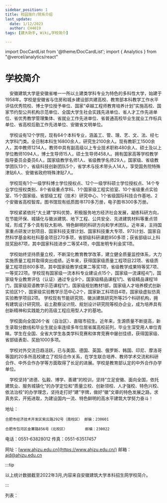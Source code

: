 ```yaml
---
sidebar_position: 1
title: 校园简介/院系介绍
last_update:
  date: 1/12/2023
  author: CH4019
tags: [建大助手, Wiki,学校简介]

---
```

import DocCardList from '@theme/DocCardList';
import { Analytics } from "@vercel/analytics/react"
<Analytics/>

# 学校简介

&emsp;安徽建筑大学是安徽省唯一一所以土建类学科专业为特色的多科性大学，始建于1958年。学校是安徽省与住房和城乡建设部共建高校、教育部本科教学工作水平评估优秀院校、博士学位授予单位、国家“卓越工程师教育培养计划”实施高校、国家节约型公共机构示范单位、全国大学生社会实践先进单位、省人才工作先进单位、省优秀教学管理集体、省就业工作先进单位、省普通高校毕业生就业工作标兵单位、省高校后勤工作先进单位、安徽省文明单位。

&emsp;学校设有12个学院，现有64个本科专业，涵盖工、管、理、艺、文、法、经七大学科门类。全日制本科生16800余人，研究生2100余人。现有教职工1500余人，其中教师1214人，教师中具有副高级以上专业技术职称480余人、硕士及以上学位教师1094人，博士生导师15人，硕士生导师458人。拥有国家高等学校教学指导委员会委员6人，国家级教学名师1人、省级教学名师29人，国家级、省级教学团队13个，省级科技创新团队5个，省学术与技术带头人14人，享受国务院特殊津贴6人、安徽省政府特殊津贴7人。

&emsp;学校现有1个一级学科博士学位授权点、12个一级学科硕士学位授权点、14个专业学位授权类别、8个省级重点学科、1个国家级工程实验室、10个省级重点实验室、15个国家级、省部级工程（技术）研究中心、1个省级国际科技合作基地、2个安徽省高校智库。图书馆现有纸质图书170多万册，电子图书300多万册。

&emsp;学校紧紧依托“大土建”学科优势，积极服务地方经济社会发展，凝练科研方向，在节能环保、城镇化与徽派建筑、地下工程、公共安全、先进建筑材料等重点领域，形成了多个具有较大影响、特色鲜明的科研方向和学术团队。近年来，主持国家重点研发计划项目、国家科技支撑计划、国家科技重大专项、973计划、国家自然科学基金和社科基金项目270多项，省部级科研课题950多项；获省部级以上科技奖励87项，其中国家科技进步二等奖4项，中国发明专利金奖1项。

&emsp;学校始终坚持质量立校，不断深化教育教学改革，建立健全质量监控体系，大力实施质量工程并取得突出成绩。近年来，获得国家级质量工程项目22项、省级质量工程项目800多项，其中国家级教学成果二等奖1项，省级教学成果特等奖7项、一等奖22项。学校现有国家级一流本科专业建设点15个，国家级一流课程4门，国家级专业教育评估（认证）通过专业9个，国家级精品课程1门、省级精品课程18门，国家级双语教学示范课程1门，国家级规划教材1部，国家级人才培养模式创新实验区1个，国家级实验教学示范中心2个，国家新工科项目4项，国家级虚拟仿真实验教学项目2项。
学校现有节能研究院、徽派建筑研究所等25个科研机构，拥有建筑设计研究院、岩土勘察设计院、规划设计研究院等校办企业，成为培养具有创新精神和实践能力的高级工程应用型人才的基地。

&emsp;学校面向全国26个省（自治区）、直辖市招生。近年来，生源质量不断提高，新生录取分数线和毕业生就业率连续多年位居省属高校前列，毕业生深受用人单位青睐。学生在全国、全省大学生各类学科竞赛和体育竞赛中屡创佳绩，获得国家级、省部级表彰、奖励1000多项。

&emsp;学校对外交流日趋活跃，已与美国、德国、英国、俄罗斯、韩国、印尼、摩洛哥等国的20多所高校建立了校际合作关系，在学生联合培养、教师学术交流和科研合作、中外合作办学等方面取得了长足的进展。学校是教育部认定的中外合作办学单位。

&emsp;学校坚持“进德、弘毅、博学、善建”的校训，坚持“立足安徽、面向全国，依托建筑业、服务城镇化”的办学定位和“质量立校、创新领校、人才强校、特色兴校、依法治校”的办学理念，坚持走打好“建”字牌，做好“徽”文章的特色发展之路，求真务实，开拓进取，为建设国内一流、特色鲜明的高水平建筑大学努力奋斗！

地址：

    合肥市经济技术开发区紫云路292号（南校区） 邮编：230601

    合肥市包河区金寨路856号（北校区）        邮编：230022

电话：0551-63828012      传真：0551-63517457

网址：[www.ahjzu.edu.cn](https://www.ahjzu.edu.cn/)    邮箱：ajd@ahjzu.edu.cn

:::tip

以上统计数据截至2022年3月,内容来自安徽建筑大学本科招生网学校简介。

:::

列表：

<DocCardList />